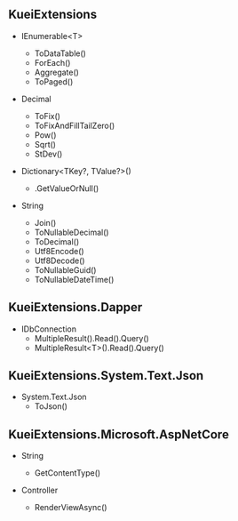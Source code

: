 
## KueiExtensions

- IEnumerable\<T>
  - ToDataTable()
  - ForEach()
  - Aggregate()
  - ToPaged()

- Decimal
  - ToFix()
  - ToFixAndFillTailZero()
  - Pow()
  - Sqrt()
  - StDev()

- Dictionary\<TKey?, TValue?>()
  - .GetValueOrNull()

- String
  - Join()
  - ToNullableDecimal()
  - ToDecimal()
  - Utf8Encode()
  - Utf8Decode()
  - ToNullableGuid()
  - ToNullableDateTime()
  
## KueiExtensions.Dapper

- IDbConnection
  - MultipleResult().Read().Query()
  - MultipleResult\<T>().Read().Query()

## KueiExtensions.System.Text.Json

- System.Text.Json
  - ToJson()

## KueiExtensions.Microsoft.AspNetCore

- String
  - GetContentType()

- Controller
  - RenderViewAsync<T>()
